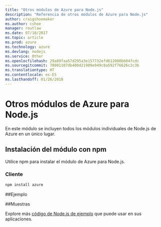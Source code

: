 ```yaml
---
title: "Otros módulos de Azure para Node.js"
description: "Referencia de otros módulos de Azure para Node.js"
author: craigshoemaker
ms.author: cshoe
manager: routlaw
ms.date: 07/18/2017
ms.topic: article
ms.prod: azure
ms.technology: azure
ms.devlang: nodejs
ms.service: Other
ms.openlocfilehash: 29a89faa57d295a3e157732efd612008b604fcdc
ms.sourcegitcommit: 78001187db408d21909e949c8a592f76626c2c3b
ms.translationtype: HT
ms.contentlocale: es-ES
ms.lasthandoff: 01/26/2018
---
```

# <a name="azure-other-modules-for-nodejs"></a>Otros módulos de Azure para Node.js

En este módulo se incluyen todos los módulos individuales de Node.js de Azure en un único lugar.

## <a name="install-the-module-with-npm"></a>Instalación del módulo con npm

Utilice npm para instalar el módulo de Azure para Node.js.

### <a name="client"></a>Cliente

```bash
npm install azure
```

##<a name="example"></a>Ejemplo

##<a name="samples"></a>Muestras

Explore más [código de Node.js de ejemplo](https://azure.microsoft.com/resources/samples/?platform=nodejs) que puede usar en sus aplicaciones.